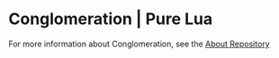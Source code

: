 # Conglomeration | Pure Lua

For more information about Conglomeration, see the [About Repository](https://github.com/Conglomeration/About)
